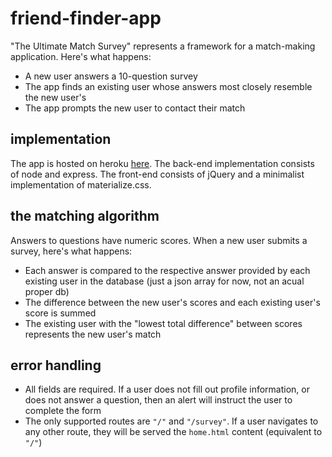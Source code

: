# friend-finder-app
"The Ultimate Match Survey" represents a framework for a match-making application. Here's what happens:
* A new user answers a 10-question survey
* The app finds an existing user whose answers most closely resemble the new user's
* The app prompts the new user to contact their match

## implementation
The app is hosted on heroku [here](https://powerful-brushlands-13053.herokuapp.com/). The back-end implementation consists of node and express. The front-end consists of jQuery and a minimalist implementation of materialize.css.

## the matching algorithm
Answers to questions have numeric scores. When a new user submits a survey, here's what happens:
* Each answer is compared to the respective answer provided by each existing user in the database (just a json array for now, not an acual proper db)
* The difference between the new user's scores and each existing user's score is summed
* The existing user with the "lowest total difference" between scores represents the new user's match

## error handling
* All fields are required. If a user does not fill out profile information, or does not answer a question, then an alert will instruct the user to complete the form
* The only supported routes are `"/"` and `"/survey"`. If a user navigates to any other route, they will be served the `home.html` content (equivalent to `"/"`)
